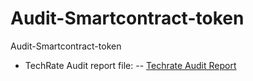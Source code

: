 # Audit-Smartcontract-token
Audit-Smartcontract-token

+ TechRate Audit report file:
-- [Techrate Audit Report](https://github.com/HoraOS/Audit-Smartcontract-token/raw/main/Hora%20Os%20Full%20Smart%20Contract%20Security%20Audit.pdf)
